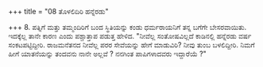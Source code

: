 +++
title = "08 ತೊಳಲಿದಿರಿ ಹನ್ನೆರಡು"

+++
8. ಪತ್ನಿಗೆ ಮತ್ತು ತಮ್ಮಂದಿರಿಗೆ ಬಂದ ಸ್ಥಿತಿಯನ್ನು ಕಂಡು ಧರ್ಮರಾಯನಿಗೆ ತನ್ನ ಬಗೆಗೇ ಬೇಸರವಾಯಿತು. ಇದಕ್ಕೆಲ್ಲ ತಾನೇ ಕಾರಣ ಎಂದು ಪಶ್ಚಾತ್ತಾಪ ಪಡುತ್ತ ಹೇಳಿದ. "ನೀವೆಲ್ಲ ಸಂತೋಷವಿಲ್ಲದೆ  ಕಾಡಿನಲ್ಲಿ ಹನ್ನೆರಡು ವರ್ಷ ಸಂಕಟಪಟ್ಟಿದ್ದೀರಿ. ರಾಜಮನೆತನದ ನೀವೆಲ್ಲ  ಪರರ ಸೇವೆಯನ್ನು ಹೇಗೆ  ಮಾಡುವಿರಿ? ನೀವು ತುಂಬ ಬಳಲಿದ್ದೀರಿ. ನಿಮಗೆ ಹೀಗೆ ಯಾತನೆಯನ್ನು ತಂದವನು ನಾನೇ ಅಲ್ಲವೆ ? ನನಗಿಂತ ಪಾಪಿಗಳಾದವರು ಇದ್ದಾರೆಯೆ ?"